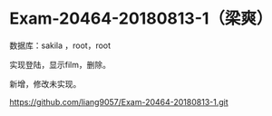 # Exam-20464-20180813-1（梁爽） #

  数据库：sakila ，root，root


  实现登陆，显示film，删除。

  新增，修改未实现。

 https://github.com/liang9057/Exam-20464-20180813-1.git